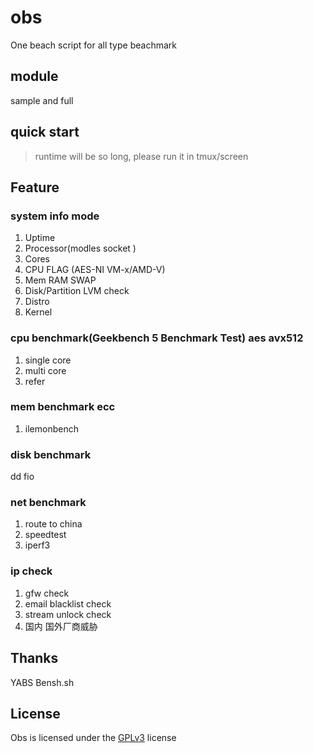 # obs
One beach script for all type beachmark
## module
sample and full
## quick start
> runtime will be so long, please run it in tmux/screen
## Feature
### system info mode
1. Uptime
2. Processor(modles socket )
3. Cores
4. CPU FLAG (AES-NI VM-x/AMD-V)
5. Mem RAM SWAP
6. Disk/Partition LVM check       
7. Distro     
8. Kernel     
### cpu benchmark(Geekbench 5 Benchmark Test) aes avx512
1. single core
2. multi core
3. refer
### mem benchmark ecc
1. ilemonbench
### disk benchmark
dd fio
### net benchmark
1. route to china
2. speedtest
3. iperf3
### ip check
1. gfw check
2. email blacklist check
3. stream unlock check
4. 国内 国外厂商威胁
## Thanks
YABS 
Bensh.sh
## License
Obs is licensed under the [GPLv3](https://raw.githubusercontent.com/evilgaoshu/obs/main/LICENSE) license
